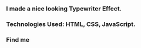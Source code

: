 ### I made a nice looking Typewriter Effect.

### Technologies Used: HTML, CSS, JavaScript.

### Find me